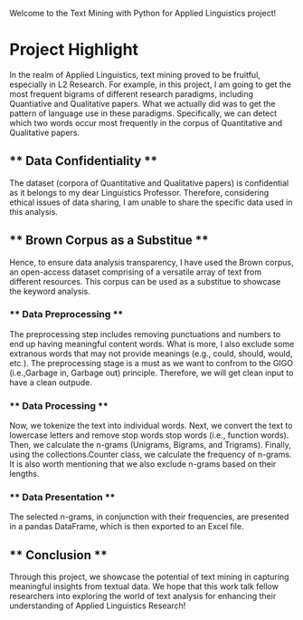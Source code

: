 Welcome to the Text Mining with Python for Applied Linguistics project!

#  Project Highlight 
In the realm of Applied Linguistics, text mining proved to be fruitful, especially in L2 Research. 
For example, in this project, I am going to get the most frequent bigrams of different research paradigms, including Quantiative and Qualitative papers.
What we actually did was to get the pattern of language use in these paradigms. Specifically, we can detect which two words occur most frequently in the corpus of Quantitative and Qualitative papers.
## ** Data Confidentiality **
The dataset (corpora of Quantitative and Qualitative papers) is confidential as it belongs to my dear Linguistics Professor. Therefore, considering  ethical issues of data sharing, I am unable to share the specific data used in this analysis.
## ** Brown Corpus as a Substitue **
Hence, to ensure data analysis transparency, I have used the Brown corpus, an open-access dataset comprising of a versatile array of text from different resources. This corpus can be used as a substitue to showcase the keyword analysis. 
### ** Data Preprocessing **
The preprocessing step includes removing punctuations and numbers to end up having meaningful content words. 
What is more, I also exclude some extranous words that may not provide meanings (e.g., could, should, would, etc.).
The preprocessing stage is a must as we want to confrom to the GIGO (i.e.,Garbage in, Garbage out) principle. Therefore, we will get clean input to have a clean outpude.
### ** Data Processing **
Now, we tokenize the text into individual words.
Next, we convert the text to lowercase letters and remove stop words stop words (i.e., function words).
Then, we calculate the n-grams (Unigrams, Bigrams, and Trigrams).
Finally, using the collections.Counter class, we calculate the frequency of n-grams. It is also worth mentioning that we also exclude n-grams based on their lengths. 
### ** Data Presentation **
The selected n-grams, in conjunction with their frequencies, are presented in a pandas DataFrame, which is then exported to an Excel file.

## ** Conclusion **
Through this project, we showcase the potential of text mining in capturing meaningful insights from textual data. We hope that this work talk fellow researchers into exploring the world of text analysis for enhancing their understanding of Applied Linguistics Research!


